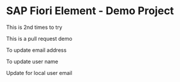 # SAP Fiori Element - Demo Project

This is 2nd times to try 

This is a pull request demo

To update email address

To update user name 

Update for local user email
